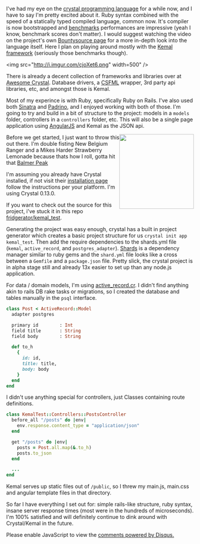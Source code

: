 I've had my eye on the [crystal programming language](http://crystal-lang.org/) for a while now, and I have to say I'm pretty excited about it. Ruby syntax combined with the speed of a statically typed compiled language, common now.  It's compiler is now bootstrapped and [benchmarks](https://github.com/kostya/benchmarks) performances are impressive (yeah I know, benchmark scores don't matter).  I would suggest watching the video on the project's own [Bountysource page](https://salt.bountysource.com/teams/crystal-lang) for a more in-depth look into the language itself.  Here I plan on playing around mostly with the [Kemal framework](http://kemalcr.com/) (seriously those benchmarks though).

<img src="http://i.imgur.com/cjoXet6.png" width=500" />

There is already a decent collection of frameworks and libraries over at [Awesome Crystal](https://github.com/veelenga/awesome-crystal).  Database drivers, a [CSFML](http://www.sfml-dev.org/) wrapper, 3rd party api libraries, etc, and amongst those is Kemal.

Most of my experince is with Ruby, specifically Ruby on Rails.  I've also used both [Sinatra](http://www.sinatrarb.com/) and [Padrino](http://padrinorb.com/), and I enjoyed working with both of those.  I'm going to try and build in a bit of structure to the project: models in a `models` folder, controllers in a `controllers` folder, etc.  This will also be a single page application using [AngularJS](https://angularjs.org/) and Kemal as the JSON api.

<div class="clearfix">
<img src="http://i.imgur.com/NdsrdpE.jpg" height=200 style="float:right" />

Before we get started, I just want to throw this out there.  I'm double fisting New Belgium Ranger and a Mikes Harder Strawberry Lemonade because thats how I roll, gotta hit that <a href="https://xkcd.com/323/">Balmer Peak</a>
</div>

I'm assuming you already have Crystal installed, if not visit their [installation page](http://crystal-lang.org/docs/installation/index.html) follow the instructions per your platform.  I'm using Crystal 0.13.0.

If you want to check out the source for this project, i've stuck it in this repo [fridgerator/kemal_test](https://github.com/fridgerator/kemal_test).

Generating the project was easy enough, crystal has a built in project generator which creates a basic project structure for us `crystal init app kemal_test`.  Then add the require dependencies to the shards.yml file (`kemal`, `active_record`, and `postgres_adapter`).  [Shards](https://github.com/crystal-lang/shards) is a dependency manager similar to ruby gems and the `shard.yml` file looks like a cross between a `Gemfile` and a `package.json` file.  Pretty slick, the crystal project is in alpha stage still and already 13x easier to set up than any node.js application.

For data / domain models, I'm using [active_record.cr](https://github.com/waterlink/active_record.cr).  I didn't find anything akin to rails DB rake tasks or migrations, so I created the database and tables manually in the `psql` interface.

```ruby
class Post < ActiveRecord::Model
  adapter postgres

  primary id        : Int
  field title       : String
  field body        : String

  def to_h
    {
      id: id,
      title: title,
      body: body
    }
  end
end
```

I didn't use anything special for controllers, just Classes containing route definitions.

```ruby
class KemalTest::Controllers::PostsController
  before_all "/posts" do |env|
    env.response.content_type = "application/json"
  end

  get "/posts" do |env|
    posts = Post.all.map(&.to_h)
    posts.to_json
  end

  ...
end
```

Kemal serves up static files out of `/public`, so I threw my main.js, main.css and angular template files in that directory.

So far I have everything I set out for: simple rails-like structure, ruby syntax, insane server response times (most were in the hundreds of microseconds). I'm 100% satisfied and will definitely continue to dink around with Crystal/Kemal in the future.

<div id="disqus_thread"></div>
<script>
/**
* RECOMMENDED CONFIGURATION VARIABLES: EDIT AND UNCOMMENT THE SECTION BELOW TO INSERT DYNAMIC VALUES FROM YOUR PLATFORM OR CMS.
* LEARN WHY DEFINING THESE VARIABLES IS IMPORTANT: https://disqus.com/admin/universalcode/#configuration-variables
*/
/*
var disqus_config = function () {
this.page.url = PAGE_URL; // Replace PAGE_URL with your page's canonical URL variable
this.page.identifier = PAGE_IDENTIFIER; // Replace PAGE_IDENTIFIER with your page's unique identifier variable
};
*/
(function() { // DON'T EDIT BELOW THIS LINE
var d = document, s = d.createElement('script');

s.src = '//webtechbeerblog.disqus.com/embed.js';

s.setAttribute('data-timestamp', +new Date());
(d.head || d.body).appendChild(s);
})();
</script>
<noscript>Please enable JavaScript to view the <a href="https://disqus.com/?ref_noscript" rel="nofollow">comments powered by Disqus.</a></noscript>